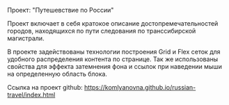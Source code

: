 Проект: "Путешевствие по России"

Проект включает в себя кратокое описание достопремечательностей городов, находящихся по пути следования по транссибирской магистрали.

В проекте задействованы технологии построения Grid и Flex сеток для удобного распределения контента по странице. Так же использованы свойства для эффекта затемнения фона и ссылок при наведении мыши на определенную область блока.

Ссылка на проект github: https://komlyanovna.github.io/russian-travel/index.html
